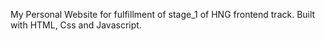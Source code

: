 My Personal Website for fulfillment of stage_1 of HNG frontend track.
Built with HTML, Css and Javascript.